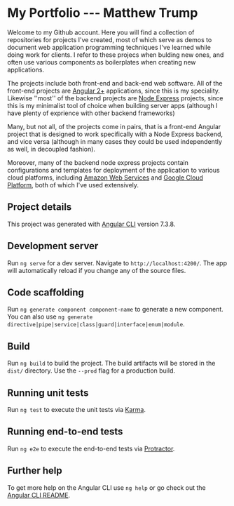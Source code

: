 # My Portfolio --- Matthew Trump

Welcome to my Github account. Here you will find a collection of repositories for projects I've created, most of which serve as demos to document web application programming techniques I've learned while doing work for clients. I refer to these projecs when bulding new ones, and often use various components as boilerplates when creating new applications.

The projects include both front-end and back-end web software. All of the front-end projects are [Angular 2+](https://angular.io/) applications, since this is my speciality. Likewise ''most'' of the backend projects are [Node Express](https://expressjs.com/) projects, since this is my minimalist tool of choice when building server apps (although I have plenty of exprience with other backend frameworks)

Many, but not all, of the projects come in pairs, that is a front-end Angular project that is designed to work specifically with a Node Express backend, and vice versa (although in many cases they could be used independently as well, in decoupled fashion).

Moreover, many of the backend node express projects contain configurations and templates for deployment of the application to various cloud platforms, including [Amazon Web Services](https://aws.amazon.com/) and [Google Cloud Platform](https://cloud.google.com), both of which I've used extensively.

## Project details

This project was generated with [Angular CLI](https://github.com/angular/angular-cli) version 7.3.8.

## Development server

Run `ng serve` for a dev server. Navigate to `http://localhost:4200/`. The app will automatically reload if you change any of the source files.

## Code scaffolding

Run `ng generate component component-name` to generate a new component. You can also use `ng generate directive|pipe|service|class|guard|interface|enum|module`.

## Build

Run `ng build` to build the project. The build artifacts will be stored in the `dist/` directory. Use the `--prod` flag for a production build.

## Running unit tests

Run `ng test` to execute the unit tests via [Karma](https://karma-runner.github.io).

## Running end-to-end tests

Run `ng e2e` to execute the end-to-end tests via [Protractor](http://www.protractortest.org/).

## Further help

To get more help on the Angular CLI use `ng help` or go check out the [Angular CLI README](https://github.com/angular/angular-cli/blob/master/README.md).
